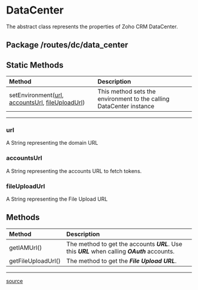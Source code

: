 # DataCenter

The abstract class represents the properties of Zoho CRM DataCenter.

## Package /routes/dc/data_center

## Static Methods

| Method           | Description                               |
| :--------------- | :---------------------------------------- |
| setEnvironment([url](#url), [accountsUrl](#accountsurl), [fileUploadUrl](#fileuploadurl)) | This method sets the environment to the calling DataCenter instance|
----

### url

A String representing the domain URL

### accountsUrl

A String representing the accounts URL to fetch tokens.

### fileUploadUrl

A String representing the File Upload URL

## Methods

| Method             | Description                               |
| :----------------- | :---------------------------------------- |
| getIAMUrl()        | The method to get the accounts ***URL***. Use this ***URL*** when calling ***OAuth*** accounts. |
| getFileUploadUrl() | The method to get the ***File Upload URL***. |
----

[source](../../routes/dc/data_center.js)
